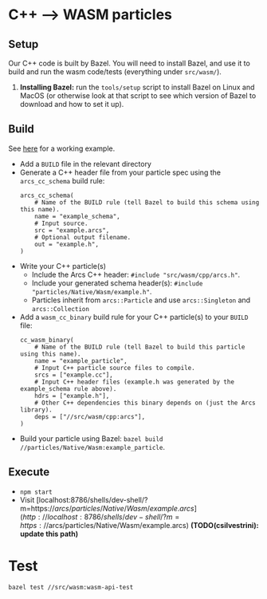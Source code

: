 # C++ --> WASM particles

## Setup

Our C++ code is built by Bazel. You will need to install Bazel, and use it to
build and run the wasm code/tests (everything under `src/wasm/`).

1. **Installing Bazel:** run the `tools/setup` script to install Bazel on Linux
   and MacOS (or otherwise look at that script to see which version of Bazel to 
   download and how to set it up).

## Build

See [here](../../../particles/Native/Wasm) for a working example.

- Add a `BUILD` file in the relevant directory
- Generate a C++ header file from your particle spec using the `arcs_cc_schema`
  build rule:
  ```
  arcs_cc_schema(
      # Name of the BUILD rule (tell Bazel to build this schema using this name).
      name = "example_schema",
      # Input source.
      src = "example.arcs",
      # Optional output filename.
      out = "example.h",
  )
  ```
- Write your C++ particle(s)
  - Include the Arcs C++ header: `#include "src/wasm/cpp/arcs.h"`.
  - Include your generated schema header(s): `#include "particles/Native/Wasm/example.h"`.
  - Particles inherit from `arcs::Particle` and use `arcs::Singleton` and
    `arcs::Collection`
- Add a `wasm_cc_binary` build rule for your C++ particle(s) to your `BUILD`
  file:
  ```
  cc_wasm_binary(
      # Name of the BUILD rule (tell Bazel to build this particle using this name).
      name = "example_particle",
      # Input C++ particle source files to compile.
      srcs = ["example.cc"],
      # Input C++ header files (example.h was generated by the example_schema rule above).
      hdrs = ["example.h"],
      # Other C++ dependencies this binary depends on (just the Arcs library).
      deps = ["//src/wasm/cpp:arcs"],
  )
  ```
- Build your particle using Bazel: `bazel build //particles/Native/Wasm:example_particle`.


## Execute

- `npm start`
- Visit [localhost:8786/shells/dev-shell/?m=https://$arcs/particles/Native/Wasm/example.arcs](http://localhost:8786/shells/dev-shell/?m=https://$arcs/particles/Native/Wasm/example.arcs)
  **(TODO(csilvestrini): update this path)**
  
# Test

`bazel test //src/wasm:wasm-api-test`
